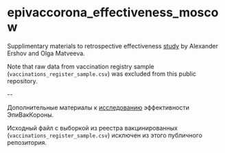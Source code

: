 # epivaccorona_effectiveness_moscow
Supplimentary materials to retrospective effectiveness [study](https://www.researchgate.net/publication/358106280_Retrospective_cohort_study_of_the_efficiency_of_Sputnik_V_and_EpiVacCorona_vaccines_against_infections_and_deaths_caused_by_SARS-CoV-2_Delta_variant_in_Moscow_June-_July_2021) by Alexander Ershov and Olga Matveeva.

Note that raw data from vaccination registry sample (`vaccinations_register_sample.csv`) was excluded from this public repository.

--

Дополнительные материалы к [исследованию](https://www.researchgate.net/publication/358106280_Retrospective_cohort_study_of_the_efficiency_of_Sputnik_V_and_EpiVacCorona_vaccines_against_infections_and_deaths_caused_by_SARS-CoV-2_Delta_variant_in_Moscow_June-_July_2021) эффективности ЭпиВакКороны.

Исходный файл с выборкой из реестра вакцинированных (`vaccinations_register_sample.csv`) исключен из этого публичного репозитория.
